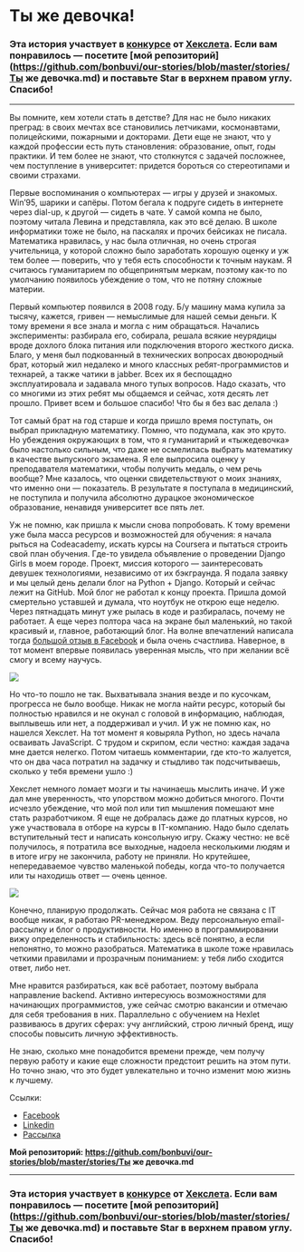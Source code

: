 # Ты же девочка!

### Эта история участвует в [конкурсе](http://mystory.hexlet.io/) от [Хекслета](https://ru.hexlet.io/). Если вам понравилось — посетите [мой репозиторий](https://github.com/bonbuvi/our-stories/blob/master/stories/Ты же девочка.md) и поставьте Star в верхнем правом углу. Спасибо!

---
Вы помните, кем хотели стать в детстве? Для нас не было никаких преград: в своих мечтах все становились летчиками, космонавтами, полицейскими, пожарными и докторами. Дети еще не знают, что у каждой профессии есть путь становления: образование, опыт, годы практики. И тем более не знают, что столкнутся с задачей посложнее, чем поступление в университет: придется бороться со стереотипами и своими страхами.

Первые воспоминания о компьютерах — игры у друзей и знакомых. Win’95, шарики и сапёры. Потом бегала к подруге сидеть в интернете через dial-up, к другой — сидеть в чате. У самой компа не было, поэтому читала Левина и представляла, как это всё делаю. В школе информатики тоже не было, на паскалях и прочих бейсиках не писала. Математика нравилась, у нас была отличная, но очень строгая учительница, у которой сложно было заработать хорошую оценку и уж тем более — поверить, что у тебя есть способности к точным наукам. Я считаюсь гуманитарием по общепринятым меркам, поэтому как-то по умолчанию появилось убеждение о том, что не потяну сложные материи.

Первый компьютер появился в 2008 году. Б/у машину мама купила за тысячу, кажется, гривен — немыслимые для нашей семьи деньги. К тому времени я все знала и могла с ним обращаться. Начались эксперименты: разбирала его, собирала, решала всякие неурядицы вроде дохлого блока питания или подключения второго жесткого диска. Благо, у меня был подкованный в технических вопросах двоюродный брат, который жил недалеко и много классных ребят-программистов и технарей, а также чатики в jabber. Всех их я беспощадно эксплуатировала и задавала много тупых вопросов. Надо сказать, что со многими из этих ребят мы общаемся и сейчас, хотя десять лет прошло. Привет всем и большое спасибо! Что бы я без вас делала :)

Тот самый брат на год старше и когда пришло время поступать, он выбрал прикладную математику. Помню, что подумала, как это круто. Но убеждения окружающих в том, что я гуманитарий и «тыжедевочка» было настолько сильным, что даже не осмелилась выбрать математику в качестве выпускного экзамена. Я еле выпросила оценку у преподавателя математики, чтобы получить медаль, о чем речь вообще? Мне казалось, что оценки свидетельствуют о моих знаниях, что именно они — показатель. В результате я поступала в медицинский, не поступила и получила абсолютно дурацкое экономическое образование, ненавидя университет все пять лет.

Уж не помню, как пришла к мысли снова попробовать. К тому времени уже была масса ресурсов и возможностей для обучения: я начала рыться на Codeacademy, искать курсы на Coursera и пытаться строить свой план обучения. Где-то увидела объявление о проведении Django Girls в моем городе. Проект, миссия которого — заинтересовать девушек технологиями, независимо от их бэкграунда. Я подала заявку и мы целый день делали блог на Python + Django. Который и сейчас лежит на GitHub. Мой блог не работал к концу проекта. Пришла домой смертельно уставшей и думала, что ноутбук не открою еще неделю. Через пятнадцать минут уже рылась в коде и разбиралась, почему не работает. А еще через полтора часа на экране был маленький, но такой красивый и, главное, работающий блог. На волне впечатлений написала тогда [большой отзыв в Facebook](https://www.facebook.com/svetvtonnele/videos/1111151348902907/) и была очень счастлива. Наверное, в тот момент впервые появилась уверенная мысль, что при желании всё смогу и всему научусь.

![](https://instagram.fiev7-2.fna.fbcdn.net/vp/5ca4d0ce7eade14c04d0ff8cc5eade8c/5C638982/t51.2885-15/e35/12224335_897972940287001_1225615336_n.jpg)

Но что-то пошло не так. Выхватывала знания везде и по кусочкам, прогресса не было вообще. Никак не могла найти ресурс, который бы полностью нравился и не окунал с головой в информацию, наблюдая, выплывешь или нет, а поддерживал и учил. И уж не помню как, но нашелся Хекслет. На тот момент я ковыряла Python, но здесь начала осваивать JavaScript. С трудом и скрипом, если честно: каждая задача мне дается нелегко. Потом читаешь комментарии, где кто-то жалуется, что он два часа потратил на задачку и стыдливо так подсчитываешь, сколько у тебя времени ушло :)

Хекслет немного ломает мозги и ты начинаешь мыслить иначе. 
И уже дал мне уверенность, что упорством можно добиться многого. Почти исчезло убеждение, что мой пол или тип мышления помешают мне стать разработчиком. Я еще не добралась даже до платных курсов, но уже участвовала в отборе на курсы в IT-компанию. Надо было сделать вступительный тест и написать консольную игру. Скажу честно: не всё получилось, я потратила все выходные, надоела несколькими людям и в итоге игру не закончила, работу не приняли. Но крутейшее, непередаваемое чувство маленькой победы, когда что-то получается или ты находишь ответ — очень ценное. 

![](https://instagram.fiev7-2.fna.fbcdn.net/vp/9a4ecd24f5871306aa8f0358402ee7d5/5C876F6A/t51.2885-15/e35/16228746_261623017602828_2954791230241767424_n.jpg)

Конечно, планирую продолжать. Сейчас моя работа не связана с IT вообще никак, я работаю PR-менеджером. Веду персональную email-рассылку и блог о продуктивности. Но именно в программировании вижу определенность и стабильность: здесь всё понятно, а если непонятно, то можно разобраться. Математика в школе тоже нравилась четкими правилами и прозрачным пониманием: у тебя либо сходится ответ, либо нет. 

Мне нравится разбираться, как всё работает, поэтому выбрала направление backend. Активно интересуюсь возможностями для начинающих программистов, уже сейчас смотрю вакансии и отмечаю для себя требования в них. Параллельно с обучением на Hexlet развиваюсь в других сферах: учу английский, строю личный бренд, ищу способы повысить личную эффективность. 

Не знаю, сколько мне понадобится времени прежде, чем получу первую работу и какие еще сложности предстоит решить на этом пути. Но точно знаю, что это будет увлекательно и точно изменит мою жизнь к лучшему.

Ссылки:
- [Facebook](https://www.facebook.com/svetvtonnele)
- [Linkedin](https://www.linkedin.com/in/victoria-steblina-75503826/)
- [Рассылка](https://teletype.in/@steblinavv/Bk52HAHr7)

**Мой репозиторий: https://github.com/bonbuvi/our-stories/blob/master/stories/Ты же девочка.md**

---

### Эта история участвует в [конкурсе](http://mystory.hexlet.io/) от [Хекслета](https://ru.hexlet.io/). Если вам понравилось — посетите [мой репозиторий](https://github.com/bonbuvi/our-stories/blob/master/stories/Ты же девочка.md) и поставьте Star в верхнем правом углу. Спасибо!
